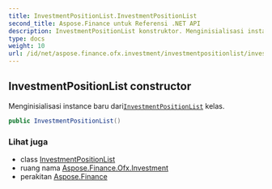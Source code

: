 ```yaml
---
title: InvestmentPositionList.InvestmentPositionList
second_title: Aspose.Finance untuk Referensi .NET API
description: InvestmentPositionList konstruktor. Menginisialisasi instance baru dariInvestmentPositionList kelas.
type: docs
weight: 10
url: /id/net/aspose.finance.ofx.investment/investmentpositionlist/investmentpositionlist/
---
```

## InvestmentPositionList constructor

Menginisialisasi instance baru dari[`InvestmentPositionList`](../) kelas.

```csharp
public InvestmentPositionList()
```

### Lihat juga

* class [InvestmentPositionList](../)
* ruang nama [Aspose.Finance.Ofx.Investment](../../investmentpositionlist/)
* perakitan [Aspose.Finance](../../../)


